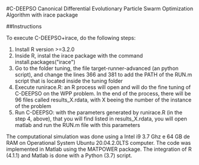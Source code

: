 #C-DEEPSO
Canonical Differential Evolutionary Particle Swarm Optimization Algorithm with irace package

##Instructions

To execute C-DEEPSO+irace, do the following steps:
1) Install R version >=3.2.0
2) Inside R, instal the irace package with the command install.packages("irace")
3) Go to the folder tuning, the file target-runner-advanced (an python script), and change the lines 366 and 381 to add the PATH of the RUN.m script that is located inside the tuning folder
4) Execute runirace.R: an R process will open and will do the fine tuning of C-DEEPSO on the WPP problem. In the end of the process, there will be 96 files called results_X.rdata, with X beeing the number of the instance of the problem
5) Run C-DEEPSO: with the parameters generated by runirace.R (in the step 4, above), that you will find listed in results_X.rdata, you will open matlab and run the RUN.m file with this parameters

The computational simulation was done using a Intel i9 3.7 Ghz e 64 GB de RAM on Operational System Ubuntu 20.04.2.0LTS computer.
The code was implemented in Matlab using the MATPOWER package.
The integration of R (4.1.1) and Matlab is done with a Python (3.7) script.